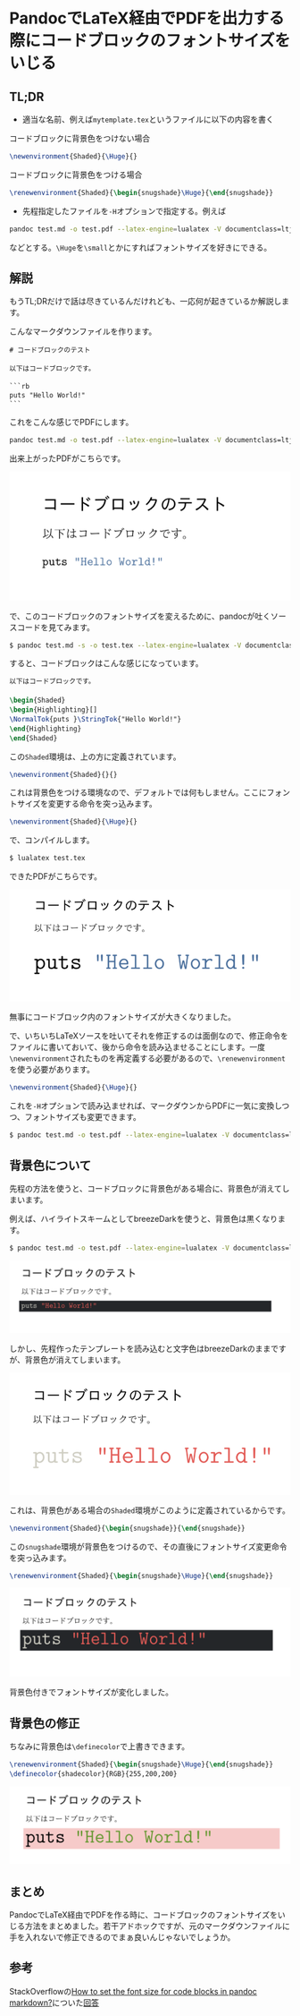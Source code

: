 # PandocでLaTeX経由でPDFを出力する際にコードブロックのフォントサイズをいじる

## TL;DR

* 適当な名前、例えば`mytemplate.tex`というファイルに以下の内容を書く

コードブロックに背景色をつけない場合

```tex
\newenvironment{Shaded}{\Huge}{}
```

コードブロックに背景色をつける場合

```tex
\renewenvironment{Shaded}{\begin{snugshade}\Huge}{\end{snugshade}}
```

* 先程指定したファイルを`-H`オプションで指定する。例えば

```sh
pandoc test.md -o test.pdf --latex-engine=lualatex -V documentclass=ltjarticle -H mytemplate.tex
```

などとする。`\Huge`を`\small`とかにすればフォントサイズを好きにできる。

## 解説

もうTL;DRだけで話は尽きているんだけれども、一応何が起きているか解説します。

こんなマークダウンファイルを作ります。

    # コードブロックのテスト
    
    以下はコードブロックです。
    
    ```rb
    puts "Hello World!"
    ```

これをこんな感じでPDFにします。

```sh
pandoc test.md -o test.pdf --latex-engine=lualatex -V documentclass=ltjarticle
```

出来上がったPDFがこちらです。

![image0.png](image0.png)

で、このコードブロックのフォントサイズを変えるために、pandocが吐くソースコードを見てみます。

```sh
$ pandoc test.md -s -o test.tex --latex-engine=lualatex -V documentclass=ltjarticle
```

すると、コードブロックはこんな感じになっています。

```tex
以下はコードブロックです。

\begin{Shaded}
\begin{Highlighting}[]
\NormalTok{puts }\StringTok{"Hello World!"}
\end{Highlighting}
\end{Shaded}
```

この`Shaded`環境は、上の方に定義されています。

```tex
\newenvironment{Shaded}{}{}
```

これは背景色をつける環境なので、デフォルトでは何もしません。ここにフォントサイズを変更する命令を突っ込みます。

```tex
\newenvironment{Shaded}{\Huge}{}
```

で、コンパイルします。

```sh
$ lualatex test.tex 
```

できたPDFがこちらです。

![image1.png](image1.png)

無事にコードブロック内のフォントサイズが大きくなりました。

で、いちいちLaTeXソースを吐いてそれを修正するのは面倒なので、修正命令をファイルに書いておいて、後から命令を読み込ませることにします。一度`\newenvironment`されたものを再定義する必要があるので、`\renewenvironment`を使う必要があります。

```tex
\newenvironment{Shaded}{\Huge}{}
```

これを`-H`オプションで読み込ませれば、マークダウンからPDFに一気に変換しつつ、フォントサイズも変更できます。

```sh
$ pandoc test.md -o test.pdf --latex-engine=lualatex -V documentclass=ltjarticle -H mytemplate.tex
```

## 背景色について

先程の方法を使うと、コードブロックに背景色がある場合に、背景色が消えてしまいます。

例えば、ハイライトスキームとしてbreezeDarkを使うと、背景色は黒くなります。

```sh
$ pandoc test.md -o test.pdf --latex-engine=lualatex -V documentclass=ltjarticle --highlight-style=breezeDark
```

![image2.png](image2.png)

しかし、先程作ったテンプレートを読み込むと文字色はbreezeDarkのままですが、背景色が消えてしまいます。

![image3.png](image3.png)

これは、背景色がある場合の`Shaded`環境がこのように定義されているからです。

```tex
\newenvironment{Shaded}{\begin{snugshade}}{\end{snugshade}}
```

この`snugshade`環境が背景色をつけるので、その直後にフォントサイズ変更命令を突っ込みます。

```tex
\renewenvironment{Shaded}{\begin{snugshade}\Huge}{\end{snugshade}}
```

![image4.png](image4.png)

背景色付きでフォントサイズが変化しました。

## 背景色の修正

ちなみに背景色は`\definecolor`で上書きできます。

```tex
\renewenvironment{Shaded}{\begin{snugshade}\Huge}{\end{snugshade}}
\definecolor{shadecolor}{RGB}{255,200,200}
```

![image5.png](image5.png)


## まとめ

PandocでLaTeX経由でPDFを作る時に、コードブロックのフォントサイズをいじる方法をまとめました。若干アドホックですが、元のマークダウンファイルに手を入れないで修正できるのでまぁ良いんじゃないでしょうか。

## 参考

StackOverflowの[How to set the font size for code blocks in pandoc markdown?](https://stackoverflow.com/questions/27000906/how-to-set-the-font-size-for-code-blocks-in-pandoc-markdown)についた[回答](https://stackoverflow.com/a/27159300)
